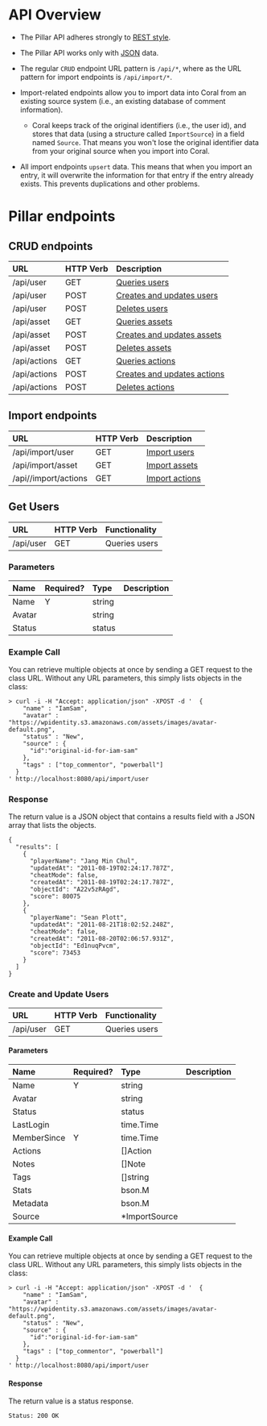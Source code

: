 # API Overview

* The Pillar API adheres strongly to [REST style](https://en.wikipedia.org/wiki/Representational_state_transfer).

* The Pillar API works only with [JSON](http://www.json.org/) data.

* The regular `CRUD` endpoint URL pattern is `/api/*`, where as the URL pattern for import endpoints is `/api/import/*`.

* Import-related endpoints allow you to import data into Coral from an existing source system (i.e., an existing database of comment information).
    * Coral keeps track of the original identifiers (i.e., the user id), and stores that data (using a structure called `ImportSource`) in a field named `Source`. That means you won't lose the original identifier data from your original source when you import into Coral.

* All import endpoints `upsert` data. This means that when you import an entry, it will overwrite the information for that entry if the entry already exists. This prevents duplications and other problems.

# Pillar endpoints

## CRUD endpoints
| URL           | HTTP Verb     | Description             |
|:------------- |:--------------|:------------------------|
| /api/user     |GET            |[Queries users](#get-users) |
| /api/user     |POST           |[Creates and updates users](#create-and-update-users)  |
| /api/user     |POST           |[Deletes users](#delete-users)  |
| /api/asset    |GET            |[Queries assets](#get-assets) |
| /api/asset    |POST           |[Creates and updates assets](#create-and-update-assets) |
| /api/asset    |POST           |[Deletes assets](#delete-assets)  |
| /api/actions  |GET            |[Queries actions](#get-actions) |
| /api/actions  |POST           |[Creates and updates actions](#create-and-update-actions)  |
| /api/actions  |POST           |[Deletes actions](#delete-actions)  |

## Import endpoints

| URL           | HTTP Verb     | Description             |
|:------------- |:--------------|:------------------------|
| /api/import/user     |GET            |[Import users](#import-users) |
| /api/import/asset    |GET            |[Import assets](#import-assets) |
| /api//import/actions  |GET            |[Import actions](#import-actions) |

## Get Users
| URL           | HTTP Verb     | Functionality   |
|:------------- |:--------------|:----------------|
| /api/user     |GET            |Queries users    |

### Parameters
| Name          | Required?          | Type                     | Description     |
|:------------- |:------------- |:-------------------------|:----------------|
| Name          |Y|string                    |                 |
| Avatar        | |string                    |                 |
| Status        | |status                    |                 |

### Example Call
You can retrieve multiple objects at once by sending a GET request to the class URL. Without any URL parameters, this simply lists objects in the class:
~~~
> curl -i -H "Accept: application/json" -XPOST -d '  {
    "name" : "IamSam",
    "avatar" : "https://wpidentity.s3.amazonaws.com/assets/images/avatar-default.png",
    "status" : "New",
    "source" : {
      "id":"original-id-for-iam-sam"
    },
    "tags" : ["top_commentor", "powerball"]
  }
' http://localhost:8080/api/import/user
~~~

### Response
The return value is a JSON object that contains a results field with a JSON array that lists the objects.
~~~
{
  "results": [
    {
      "playerName": "Jang Min Chul",
      "updatedAt": "2011-08-19T02:24:17.787Z",
      "cheatMode": false,
      "createdAt": "2011-08-19T02:24:17.787Z",
      "objectId": "A22v5zRAgd",
      "score": 80075
    },
    {
      "playerName": "Sean Plott",
      "updatedAt": "2011-08-21T18:02:52.248Z",
      "cheatMode": false,
      "createdAt": "2011-08-20T02:06:57.931Z",
      "objectId": "Ed1nuqPvcm",
      "score": 73453
    }
  ]
}
~~~

### Create and Update Users
| URL           | HTTP Verb     | Functionality   |
|:------------- |:--------------|:----------------|
| /api/user     |GET            |Queries users    |

#### Parameters
| Name          | Required?          | Type                     | Description     |
|:------------- |:------------- |:-------------------------|:----------------|
| Name          |Y|string                    |                 |
| Avatar        | |string                    |                 |
| Status        | |status                    |                 |
| LastLogin     | |time.Time                 |                 |
| MemberSince   |Y|time.Time                 |                 |
| Actions       | |[]Action                  |                 |
| Notes         | |[]Note                    |                 |
| Tags          | |[]string                  |                 |
| Stats         | |bson.M                    |                 |
| Metadata      | |bson.M                    |                 |
| Source        | |*ImportSource             |                 |


#### Example Call
You can retrieve multiple objects at once by sending a GET request to the class URL. Without any URL parameters, this simply lists objects in the class:
~~~
> curl -i -H "Accept: application/json" -XPOST -d '  {
    "name" : "IamSam",
    "avatar" : "https://wpidentity.s3.amazonaws.com/assets/images/avatar-default.png",
    "status" : "New",
    "source" : {
      "id":"original-id-for-iam-sam"
    },
    "tags" : ["top_commentor", "powerball"]
  }
' http://localhost:8080/api/import/user
~~~

#### Response
The return value is a status response.
~~~
Status: 200 OK
~~~
<!--
| Model         | Import                   | CRUD            |
|:------------- |:-------------------------|:----------------|
| User          |/api/import/user          |/api/user        |
| Asset         |/api/import/asset         |/api/asset       |
| Action        |/api/import/action        |/api/action      |
| Comment       |/api/import/comment       |/api/comment     |
| Tag           |None                      |/api/tag         |
| Search        |None                      |/api/search      |


Here is a generic example of how you might use these end-points. See [model](https://github.com/coralproject/pillar/tree/master/pkg/model) for the structure of data to be passed for various APIs.

~~~
> curl -i -H "Accept: application/json" -XPOST -d '  {
    "name" : "IamSam",
    "avatar" : "https://wpidentity.s3.amazonaws.com/assets/images/avatar-default.png",
    "status" : "New",
    "source" : {
      "id":"original-id-for-iam-sam"
    },
    "tags" : ["top_commentor", "powerball"]
  }
' http://localhost:8080/api/import/user
~~~
### Mystery endpoints thing
Here is a list of end-points

| Model         | Import                   | CRUD            |
|:------------- |:-------------------------|:----------------|
| User          |/api/import/user          |/api/user        |
| Asset         |/api/import/asset         |/api/asset       |
| Action        |/api/import/action        |/api/action      |
| Comment       |/api/import/comment       |/api/comment     |
| Tag           |None                      |/api/tag         |
| Search        |None                      |/api/search      | -->
